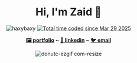 <div align="center">
<h1>Hi, I'm Zaid 🐪</h1>
<p align="center"> <img src="https://komarev.com/ghpvc/?username=haxybaxy&label=Profile%20views&color=0e75b6&style=flat" alt="haxybaxy" /> 
<a href="https://wakatime.com/@a52d2013-7295-4db2-b431-34e46aeb2c87"><img src="https://wakatime.com/badge/user/a52d2013-7295-4db2-b431-34e46aeb2c87.svg" alt="Total time coded since Mar 29 2025" /></a>
    </td></p>
<strong><a href="https://www.haxybaxy.com/"> 🖼️ portfolio</a> ~ <a href="https://www.linkedin.com/in/zaid-saheb/"> 👔 linkedin</a> ~ <a href="mailto:zaidksaheb@gmail.com"> 🐦 email</a></strong>
<div style="height:300px; width:300px;">
  
![donutc-ezgif com-resize](https://github.com/user-attachments/assets/e38fc14c-6d6a-4e85-ae33-20a40337001e)

</div>
</div>

